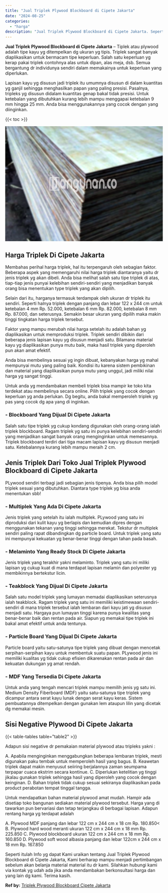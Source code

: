 ```yaml
---
title: "Jual Triplek Plywood Blockboard di Cipete Jakarta"
date: "2024-08-25"
categories: 
  - "harga"
description: "Jual Triplek Plywood Blockboard di Cipete Jakarta. Seperti itulah Info yg dapat Kami uraikan tentang Jual Triplek Plywood Blockboard di Cipete Jakarta, Kami..."
---
```


**Jual Triplek Plywood Blockboard di Cipete Jakarta** – Tiplek atau plywood adalah tipe kayu yg ditempelkan dg ukuran yg tipis. Triplek sangat banyak diaplikasikan untuk bermacam tipe keperluan. Salah satu keperluan yg kerap pakai triplek contohnya alas untuk dipan, alas meja, dsb. Semua bergantung dr individunya sendiri dalam memakainya untuk keperluan yang diperlukan.

Lapisan kayu yg disusun jadi triplek itu umumnya disusun di dalam kuantitas yg ganjil sehingga menghasilkan papan yang paling presisi. Pasalnya, tripleks yg disusun didalam kuantitas genap bakal tidak presisi. Untuk ketebalan yang dibutuhkan kurang lebih mampu menggapai ketebalan 9 mm hingga 25 mm. Anda bisa menggunakannya yang cocok dengan yang diinginkan.

{{< toc >}}

![Jual Triplek Plywood Blockboard di Cipete Jakarta](/images/jual-triplek-murah-40.png)

## Harga Triplek Di Cipete Jakarta

Membahas perihal harga triplek, hal itu terpengaruh oleh sebagian faktor. Beberapa aspek yang memengaruhi nilai harga triplek diantaranya yaitu dr jenis triplek yg akan dibeli. Anda bisa melihat salah satu tipe triplek di atas, tiap-tiap jenis punyai kelebihan sendiri-sendiri yang menjadikan banyak orang bisa menentukan type triplek yang akan dipilih.

Selain dari itu, harganya termasuk terdampak oleh ukuran dr triplek itu sendiri. Seperti halnya triplek dengan panjang dan lebar 122 x 244 cm untuk ketebalan 4 mm Rp. 52.000, ketebalan 6 mm Rp. 82.000, ketebalan 8 mm Rp. 87.000, dan seterusnya. Semakin besar ukuran yang dipilih maka makin tinggi tingkatan harga triplek tersebut.

Faktor yang mampu merubah nilai harga setelah itu adalah bahan yg diaplikasikan untuk memproduksi triplek. Triplek sendiri dibikin dari beberapa jenis lapisan kayu yg disusun menjadi satu. Bilamana material kayu yg diaplikasikan punya mutu baik, maka hasil triplek yang diperoleh pun akan amat efektif.

Anda bisa membelinya sesuai yg ingin dibuat, kebanyakan harga yg mahal mempunyai mutu yang paling baik. Kondisi itu karena sistem pembikinan dan material yang diaplikasikan punya mutu yang unggul, jadi miliki nilai harga yg sangat tinggi.

Untuk anda yg mendambakan membeli triplek bisa mampir ke toko kita terdekat atau membelinya secara online. Pilih triplek yang cocok dengan keperluan yg anda perlukan. Dg begitu, anda bakal memperoleh triplek yg pas yang cocok dg apa yang di inginkan.

### \- Blockboard Yang Dijual Di Cipete Jakarta

Salah satu tipe triplek yg cukup kondang digunakan oleh orang-orang ialah triplek blockboard. Ragam triplek yg satu ini punya kelebihan sendiri-sendiri yang menjadikan sangat banyak orang menginginkan untuk memesannya. Triplek blockboard terdiri dari tiga macam lapisan kayu yg disusun menjadi satu. Ketebalannya kurang lebih mampu meraih 2 cm.

## Jenis Triplek Dari Toko Jual Triplek Plywood Blockboard di Cipete Jakarta

PLywood sendiri terbagi jadi sebagian jenis tipenya. Anda bisa pilih model triplek sesuai yang dibutuhkan. Diantara type triplek yg bisa anda menentukan sbb!

### \- Multiplek Yang Ada Di Cipete Jakarta

Jenis triplek yang setelah itu ialah multiplek. PLywood yang satu ini diproduksi dari kulit kayu yg berlapis dan kemudian dipres dengan menggunakan tekanan yang tinggi sehingga merekat. Tekstur dr multiplek sendiri paling rapat dibandingkan dg particle board. Untuk triplek yang satu ini mempunyai kekuatan yg benar-benar tinggi dengan tahan pada basah.

### \- Melaminto Yang Ready Stock Di Cipete Jakarta

Jenis triplek yang terakhir yakni melaminto. Triplek yang satu ini miliki lapisan yg cukup kuat di mana terdapat lapisan melamin dan polyester yg membikinnya bertekstur licin.

### \- Teakblock Yang Dijual Di Cipete Jakarta

Salah satu model triplek yang lumayan memadai diaplikasikan seterusnya ialah teakblock. Ragam triplek yang satu ini memiliki keistimewaan sendiri-sendiri di mana triplek tersebut ialah lembaran dari kayu jati yg disusun menjadi satu. Hargaya pun lumayan tinggi karena punya kwalitas yang benar-benar baik dan rentan pada air. Siapun yg memakai tipe triplek ini bakal amat efektif untuk anda tentunya.

### \- Particle Board Yang Dijual Di Cipete Jakarta

Particle board yaitu satu-satunya tipe triplek yang dibuat dengan mencetak serpihan-serpihan kayu untuk membentuk suatu papan. PLywood jenis ini memiliki kualitas yg tidak cukup efisien dikarenakan rentan pada air dan kekuatan dukungan yg amat rendah.

### \- MDF Yang Tersedia Di Cipete Jakarta

Untuk anda yang tengah mencari triplek mampu memilih jenis yg satu ini. Medium Density Fiberboard (MDF) yaitu satu-satunya tipe triplek yang dicampur antara serat kayu lunak dengan serat kayu keras. Sistem pembuatannya ditempelkan dengan gunakan lem ataupun lilin yang dicetak dg memakai mesin.

## Sisi Negative Plywood Di Cipete Jakarta

{{< table-tables table="table2" >}}

Adapun sisi negative dr pemakaian material plywood atau tripleks yakni :

A. Apabila menginginkan menggabungkan beberapa lembaran triplek, mesti digunakan paku tembak untuk memperoleh hasil yang bagus. B. Keawetan triplek dapat makin menyusut seiiring berjalannya zaman seumpama terpapar cuaca ekstrim secara kontinue. C. Diperlukan ketelitian yg tinggi jikalau gunakan triplek sehingga hasil yang diperoleh yang cocok dengan keinginan. D. Bahan triplek tidak cukup sesuai sekiranya diaplikasikan pada product perabotan tempat tinggal tangga.

Untuk mendapatkan bahan material plywood amat mudah. Hampir ada disetiap toko bangunan sediakan material plywood tersebut. Harga yang di tawarkan pun bervariasi dan tetap terjangkau di berbagai lapisan. Adapun rentang harga yg terdapat adalah

A. Plywood MDF panjang dan lebar 122 cm x 244 cm x 18 cm Rp. 180.850< B. Plywood hard wood meranti ukuran 122 cm x 244 cm x 18 mm Rp. 225.850 C. Plywood blockboard ukuran 122 cm x 244 cm x 18 mm Rp. 160.850 D. Plywood soft wood albasia panjang dan lebar 122cm x 244 cm x 18 mm Rp. 167.850

Seperti itulah Info yg dapat Kami uraikan tentang Jual Triplek Plywood Blockboard di Cipete Jakarta, Kami berharap mampu menjadi pertimbangan sebelum akan belanja material material itu dr kami. Silahkan hubungi kami via kontak yg udah ada jika anda mendambakan berkonsultasi harga dan yang lain dg kami. Terima kasih.

**Ref by:** [Triplek Plywood Blockboard Cipete Jakarta](https://id.wikipedia.org/wiki/Triplek)
